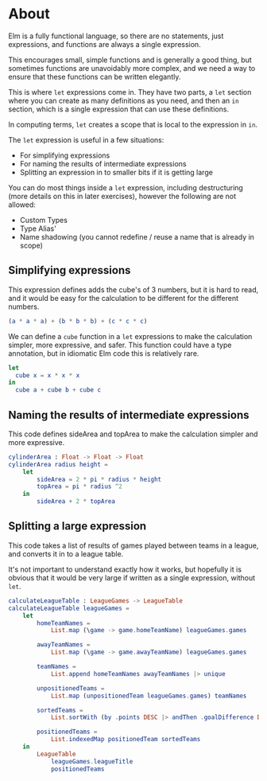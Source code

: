 # About

Elm is a fully functional language, so there are no statements, just expressions, and functions are always a single expression.

This encourages small, simple functions and is generally a good thing, but sometimes functions are unavoidably more complex, and we need a way to ensure that these functions can be written elegantly.

This is where `let` expressions come in. They have two parts, a `let` section where you can create as many definitions as you need, and then an `in` section, which is a single expression that can use these definitions.

In computing terms, `let` creates a scope that is local to the expression in `in`.

The `let` expression is useful in a few situations:

- For simplifying expressions
- For naming the results of intermediate expressions
- Splitting an expression in to smaller bits if it is getting large

You can do most things inside a `let` expression, including destructuring (more details on this in later exercises), however the following are not allowed:

- Custom Types
- Type Alias'
- Name shadowing (you cannot redefine / reuse a name that is already in scope)

## Simplifying expressions

This expression defines adds the cube's of 3 numbers, but it is hard to read, and it would be easy for the calculation to be different for the different numbers.

```elm
(a * a * a) + (b * b * b) + (c * c * c)
```

We can define a `cube` function in a `let` expressions to make the calculation simpler, more expressive, and safer. This function could have a type annotation, but in idiomatic Elm code this is relatively rare.

```elm
let
  cube x = x * x * x
in
  cube a + cube b + cube c
```

## Naming the results of intermediate expressions

This code defines sideArea and topArea to make the calculation simpler and more expressive.

```elm
cylinderArea : Float -> Float -> Float
cylinderArea radius height =
    let
        sideArea = 2 * pi * radius * height
        topArea = pi * radius ^2
    in
        sideArea + 2 * topArea
```

## Splitting a large expression

This code takes a list of results of games played between teams in a league, and converts it in to a league table.

It's not important to understand exactly how it works, but hopefully it is obvious that it would be very large if written as a single expression, without `let`.

```elm
calculateLeagueTable : LeagueGames -> LeagueTable
calculateLeagueTable leagueGames =
    let
        homeTeamNames =
            List.map (\game -> game.homeTeamName) leagueGames.games

        awayTeamNames =
            List.map (\game -> game.awayTeamName) leagueGames.games

        teamNames =
            List.append homeTeamNames awayTeamNames |> unique

        unpositionedTeams =
            List.map (unpositionedTeam leagueGames.games) teamNames

        sortedTeams =
            List.sortWith (by .points DESC |> andThen .goalDifference DESC |> andThen .goalsFor DESC) unpositionedTeams

        positionedTeams =
            List.indexedMap positionedTeam sortedTeams
    in
        LeagueTable
            leagueGames.leagueTitle
            positionedTeams
```
